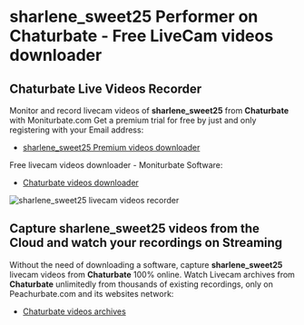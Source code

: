 # sharlene_sweet25 Performer on Chaturbate - Free LiveCam videos downloader

## Chaturbate Live Videos Recorder

Monitor and record livecam videos of **sharlene_sweet25** from **Chaturbate** with Moniturbate.com
Get a premium trial for free by just and only registering with your Email address:
* [sharlene_sweet25 Premium videos downloader](https://moniturbate.com/request-demo-licence-key.html)

Free livecam videos downloader - Moniturbate Software:
* [Chaturbate videos downloader](https://moniturbate.com/moniturbate-download-software.html)

![sharlene_sweet25 livecam videos recorder](https://peachurnet.com/templates/moniturbate-software.png)


## Capture sharlene_sweet25 videos from the Cloud and watch your recordings on Streaming

Without the need of downloading a software, capture **sharlene_sweet25** livecam videos from **Chaturbate** 100% online.
Watch Livecam archives from **Chaturbate** unlimitedly from thousands of existing recordings, only on Peachurbate.com and its websites network:
* [Chaturbate videos archives](https://peachurnet.com/)